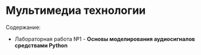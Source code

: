 # Мультимедиа технологии

Содержание:
 * Лабораторная работа №1 - **Основы моделирования аудиосигналов средствами Python**
